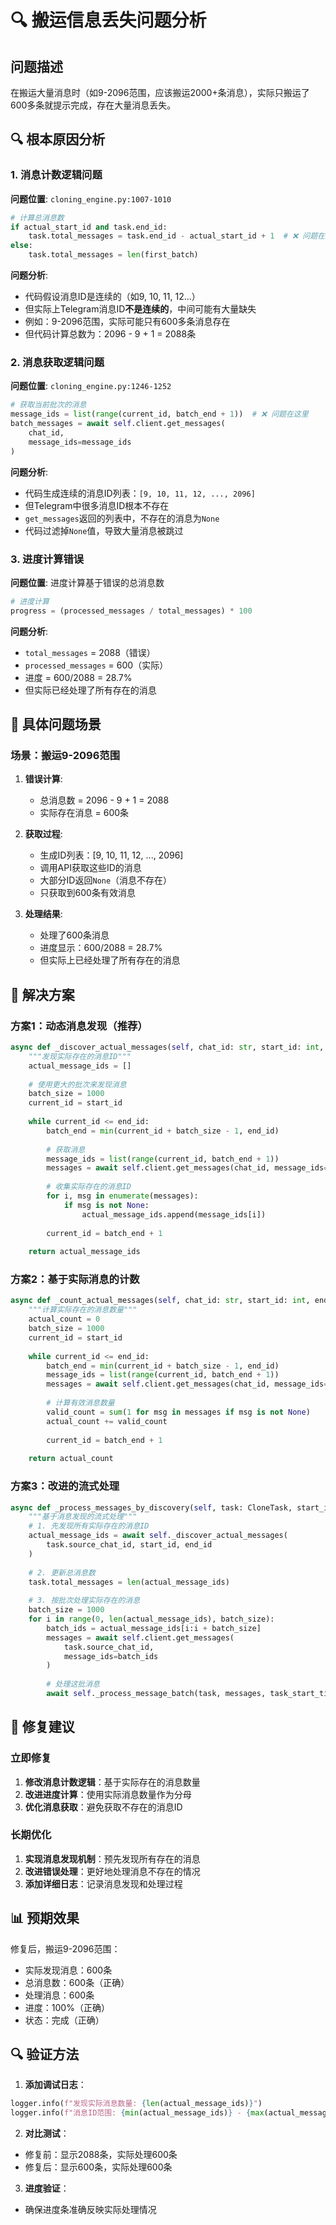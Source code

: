 # 🔍 搬运信息丢失问题分析

## 问题描述
在搬运大量消息时（如9-2096范围，应该搬运2000+条消息），实际只搬运了600多条就提示完成，存在大量消息丢失。

## 🔍 根本原因分析

### 1. 消息计数逻辑问题

**问题位置**: `cloning_engine.py:1007-1010`

```python
# 计算总消息数
if actual_start_id and task.end_id:
    task.total_messages = task.end_id - actual_start_id + 1  # ❌ 问题在这里
else:
    task.total_messages = len(first_batch)
```

**问题分析**:
- 代码假设消息ID是连续的（如9, 10, 11, 12...）
- 但实际上Telegram消息ID**不是连续的**，中间可能有大量缺失
- 例如：9-2096范围，实际可能只有600多条消息存在
- 但代码计算总数为：2096 - 9 + 1 = 2088条

### 2. 消息获取逻辑问题

**问题位置**: `cloning_engine.py:1246-1252`

```python
# 获取当前批次的消息
message_ids = list(range(current_id, batch_end + 1))  # ❌ 问题在这里
batch_messages = await self.client.get_messages(
    chat_id, 
    message_ids=message_ids
)
```

**问题分析**:
- 代码生成连续的消息ID列表：`[9, 10, 11, 12, ..., 2096]`
- 但Telegram中很多消息ID根本不存在
- `get_messages`返回的列表中，不存在的消息为`None`
- 代码过滤掉`None`值，导致大量消息被跳过

### 3. 进度计算错误

**问题位置**: 进度计算基于错误的总消息数

```python
# 进度计算
progress = (processed_messages / total_messages) * 100
```

**问题分析**:
- `total_messages` = 2088（错误）
- `processed_messages` = 600（实际）
- 进度 = 600/2088 = 28.7%
- 但实际已经处理了所有存在的消息

## 🚨 具体问题场景

### 场景：搬运9-2096范围

1. **错误计算**:
   - 总消息数 = 2096 - 9 + 1 = 2088
   - 实际存在消息 = 600条

2. **获取过程**:
   - 生成ID列表：[9, 10, 11, 12, ..., 2096]
   - 调用API获取这些ID的消息
   - 大部分ID返回`None`（消息不存在）
   - 只获取到600条有效消息

3. **处理结果**:
   - 处理了600条消息
   - 进度显示：600/2088 = 28.7%
   - 但实际上已经处理了所有存在的消息

## 🔧 解决方案

### 方案1：动态消息发现（推荐）

```python
async def _discover_actual_messages(self, chat_id: str, start_id: int, end_id: int) -> List[int]:
    """发现实际存在的消息ID"""
    actual_message_ids = []
    
    # 使用更大的批次来发现消息
    batch_size = 1000
    current_id = start_id
    
    while current_id <= end_id:
        batch_end = min(current_id + batch_size - 1, end_id)
        
        # 获取消息
        message_ids = list(range(current_id, batch_end + 1))
        messages = await self.client.get_messages(chat_id, message_ids=message_ids)
        
        # 收集实际存在的消息ID
        for i, msg in enumerate(messages):
            if msg is not None:
                actual_message_ids.append(message_ids[i])
        
        current_id = batch_end + 1
    
    return actual_message_ids
```

### 方案2：基于实际消息的计数

```python
async def _count_actual_messages(self, chat_id: str, start_id: int, end_id: int) -> int:
    """计算实际存在的消息数量"""
    actual_count = 0
    batch_size = 1000
    current_id = start_id
    
    while current_id <= end_id:
        batch_end = min(current_id + batch_size - 1, end_id)
        message_ids = list(range(current_id, batch_end + 1))
        messages = await self.client.get_messages(chat_id, message_ids=message_ids)
        
        # 计算有效消息数量
        valid_count = sum(1 for msg in messages if msg is not None)
        actual_count += valid_count
        
        current_id = batch_end + 1
    
    return actual_count
```

### 方案3：改进的流式处理

```python
async def _process_messages_by_discovery(self, task: CloneTask, start_id: int, end_id: int):
    """基于消息发现的流式处理"""
    # 1. 先发现所有实际存在的消息ID
    actual_message_ids = await self._discover_actual_messages(
        task.source_chat_id, start_id, end_id
    )
    
    # 2. 更新总消息数
    task.total_messages = len(actual_message_ids)
    
    # 3. 按批次处理实际存在的消息
    batch_size = 1000
    for i in range(0, len(actual_message_ids), batch_size):
        batch_ids = actual_message_ids[i:i + batch_size]
        messages = await self.client.get_messages(
            task.source_chat_id, 
            message_ids=batch_ids
        )
        
        # 处理这批消息
        await self._process_message_batch(task, messages, task_start_time)
```

## 🎯 修复建议

### 立即修复
1. **修改消息计数逻辑**：基于实际存在的消息数量
2. **改进进度计算**：使用实际消息数量作为分母
3. **优化消息获取**：避免获取不存在的消息ID

### 长期优化
1. **实现消息发现机制**：预先发现所有存在的消息
2. **改进错误处理**：更好地处理消息不存在的情况
3. **添加详细日志**：记录消息发现和处理过程

## 📊 预期效果

修复后，搬运9-2096范围：
- 实际发现消息：600条
- 总消息数：600条（正确）
- 处理消息：600条
- 进度：100%（正确）
- 状态：完成（正确）

## 🔍 验证方法

1. **添加调试日志**：
```python
logger.info(f"发现实际消息数量: {len(actual_message_ids)}")
logger.info(f"消息ID范围: {min(actual_message_ids)} - {max(actual_message_ids)}")
```

2. **对比测试**：
- 修复前：显示2088条，实际处理600条
- 修复后：显示600条，实际处理600条

3. **进度验证**：
- 确保进度条准确反映实际处理情况

